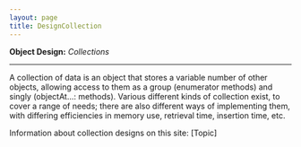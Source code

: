 ```yaml
---
layout: page
title: DesignCollection
---
```


**Object Design:** *Collections*

----

A collection of data is an object that stores a variable number of other objects, allowing access to them as a group (enumerator methods) and singly (objectAt...: methods). Various different kinds of collection exist, to cover a range of needs; there are also different ways of implementing them, with differing efficiencies in memory use, retrieval time, insertion time, etc.

Information about collection designs on this site: [Topic]

